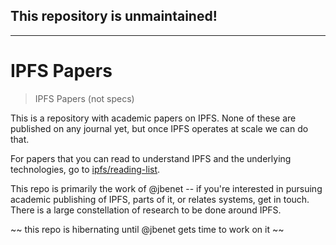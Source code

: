 ## This repository is unmaintained!

---
   
# IPFS Papers

> IPFS Papers (not specs)

This is a repository with academic papers on IPFS. None of these are published on any journal yet, but once IPFS operates at scale we can do that.

For papers that you can read to understand IPFS and the underlying technologies, go to [ipfs/reading-list](https://github.com/ipfs/reading-list).

This repo is primarily the work of @jbenet -- if you're interested in pursuing academic publishing of IPFS, parts of it, or relates systems, get in touch. There is a large constellation of research to be done around IPFS.

~~ this repo is hibernating until @jbenet gets time to work on it ~~
